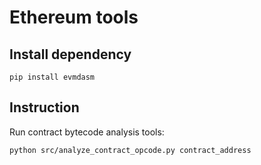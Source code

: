 # Ethereum tools

## Install dependency

```
pip install evmdasm
```

## Instruction

Run contract bytecode analysis tools:

```
python src/analyze_contract_opcode.py contract_address
```
